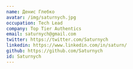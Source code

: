 ```yaml
---
name: Денис Глебко
avatar: /img/saturnych.jpg
occupation: Tech Lead
company: Top Tier Authentics
email: saturnych@gmail.com
twitter: https://twitter.com/Saturnych
linkedin: https://www.linkedin.com/in/saturn/
github: https://github.com/Saturnych
id: Saturnych
---
```

